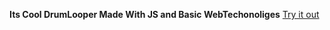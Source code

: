 **Its Cool DrumLooper Made With JS and Basic WebTechonoliges**
[Try it out](https://pedantic-ride-42f31f.netlify.app/)
